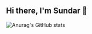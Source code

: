 ## Hi there, I'm Sundar 👋

![Anurag's GitHub stats](https://github-readme-stats.vercel.app/api?username=SundarMD&show_icons=true)

